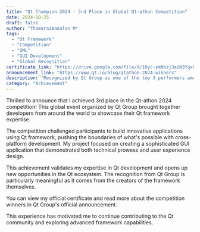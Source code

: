 ```yaml
---
title: "Qt Champion 2024 - 3rd Place in Global Qt-athon Competition"
date: 2024-10-25
draft: false
author: "Thamaraimanalan M"
tags:
  - "Qt Framework"
  - "Competition"
  - "QML"
  - "GUI Development"
  - "Global Recognition"
certificate_link: "https://drive.google.com/file/d/10yc-ymNhzj3aUN3YqxHb3NGKw4bioexQ/view?usp=sharing"
announcement_link: "https://www.qt.io/blog/qtathon-2024-winners"
description: "Recognized by Qt Group as one of the top 3 performers among 100+ international teams in the global Qt-athon 2024 competition."
category: "Achievement"
---
```


Thrilled to announce that I achieved 3rd place in the Qt-athon 2024 competition! This global event organized by Qt Group brought together developers from around the world to showcase their Qt framework expertise.

The competition challenged participants to build innovative applications using Qt framework, pushing the boundaries of what's possible with cross-platform development. My project focused on creating a sophisticated GUI application that demonstrated both technical prowess and user experience design.

This achievement validates my expertise in Qt development and opens up new opportunities in the Qt ecosystem. The recognition from Qt Group is particularly meaningful as it comes from the creators of the framework themselves.

You can view my official certificate and read more about the competition winners in Qt Group's official announcement.

This experience has motivated me to continue contributing to the Qt community and exploring advanced framework capabilities.